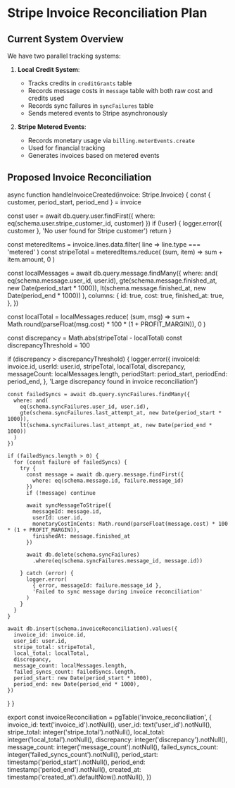 # Stripe Invoice Reconciliation Plan

## Current System Overview

We have two parallel tracking systems:
1. **Local Credit System**:
   - Tracks credits in `creditGrants` table
   - Records message costs in `message` table with both raw cost and credits used
   - Records sync failures in `syncFailures` table
   - Sends metered events to Stripe asynchronously

2. **Stripe Metered Events**:
   - Records monetary usage via `billing.meterEvents.create`
   - Used for financial tracking
   - Generates invoices based on metered events

## Proposed Invoice Reconciliation

async function handleInvoiceCreated(invoice: Stripe.Invoice) {
  const { customer, period_start, period_end } = invoice
  
  const user = await db.query.user.findFirst({
    where: eq(schema.user.stripe_customer_id, customer)
  })
  if (!user) {
    logger.error({ customer }, 'No user found for Stripe customer')
    return
  }

  const meteredItems = invoice.lines.data.filter(
    line => line.type === 'metered'
  )
  const stripeTotal = meteredItems.reduce(
    (sum, item) => sum + item.amount,
    0
  )

  const localMessages = await db.query.message.findMany({
    where: and(
      eq(schema.message.user_id, user.id),
      gte(schema.message.finished_at, new Date(period_start * 1000)),
      lt(schema.message.finished_at, new Date(period_end * 1000))
    ),
    columns: {
      id: true,
      cost: true,
      finished_at: true,
    },
  })

  const localTotal = localMessages.reduce(
    (sum, msg) => sum + Math.round(parseFloat(msg.cost) * 100 * (1 + PROFIT_MARGIN)),
    0
  )

  const discrepancy = Math.abs(stripeTotal - localTotal)
  const discrepancyThreshold = 100 
  
  if (discrepancy > discrepancyThreshold) {
    logger.error({
      invoiceId: invoice.id,
      userId: user.id,
      stripeTotal,
      localTotal,
      discrepancy,
      messageCount: localMessages.length,
      periodStart: period_start,
      periodEnd: period_end,
    }, 'Large discrepancy found in invoice reconciliation')

    const failedSyncs = await db.query.syncFailures.findMany({
      where: and(
        eq(schema.syncFailures.user_id, user.id),
        gte(schema.syncFailures.last_attempt_at, new Date(period_start * 1000)),
        lt(schema.syncFailures.last_attempt_at, new Date(period_end * 1000))
      )
    })

    if (failedSyncs.length > 0) {
      for (const failure of failedSyncs) {
        try {
          const message = await db.query.message.findFirst({
            where: eq(schema.message.id, failure.message_id)
          })
          if (!message) continue

          await syncMessageToStripe({
            messageId: message.id,
            userId: user.id,
            monetaryCostInCents: Math.round(parseFloat(message.cost) * 100 * (1 + PROFIT_MARGIN)),
            finishedAt: message.finished_at
          })

          await db.delete(schema.syncFailures)
            .where(eq(schema.syncFailures.message_id, message.id))

        } catch (error) {
          logger.error(
            { error, messageId: failure.message_id },
            'Failed to sync message during invoice reconciliation'
          )
        }
      }
    }

    await db.insert(schema.invoiceReconciliation).values({
      invoice_id: invoice.id,
      user_id: user.id,
      stripe_total: stripeTotal,
      local_total: localTotal,
      discrepancy,
      message_count: localMessages.length,
      failed_syncs_count: failedSyncs.length,
      period_start: new Date(period_start * 1000),
      period_end: new Date(period_end * 1000),
    })
  }
}

export const invoiceReconciliation = pgTable('invoice_reconciliation', {
  invoice_id: text('invoice_id').notNull(),
  user_id: text('user_id').notNull(),
  stripe_total: integer('stripe_total').notNull(),
  local_total: integer('local_total').notNull(),
  discrepancy: integer('discrepancy').notNull(),
  message_count: integer('message_count').notNull(),
  failed_syncs_count: integer('failed_syncs_count').notNull(),
  period_start: timestamp('period_start').notNull(),
  period_end: timestamp('period_end').notNull(),
  created_at: timestamp('created_at').defaultNow().notNull(),
})